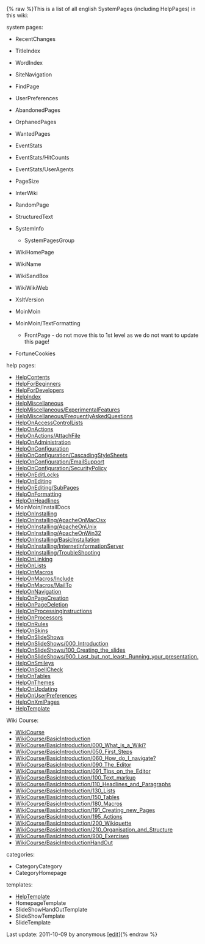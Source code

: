 {% raw %}This is a list of all english SystemPages (including HelpPages) in this
wiki:

system pages:

- RecentChanges
- TitleIndex
- WordIndex
- SiteNavigation
- FindPage
- UserPreferences
- AbandonedPages
- OrphanedPages
- WantedPages
- EventStats
- EventStats/HitCounts
- EventStats/UserAgents
- PageSize
- InterWiki
- RandomPage
- StructuredText
- SystemInfo
  
  - SystemPagesGroup
- WikiHomePage
- WikiName
- WikiSandBox
- WikiWikiWeb
- XsltVersion
- MoinMoin
- MoinMoin/TextFormatting
  
  - FrontPage - do not move this to 1st level as we do
not want to update this page!
- FortuneCookies

help pages:

- [HelpContents](/HelpContents)
- [HelpForBeginners](/HelpForBeginners)
- [HelpForDevelopers](/HelpForDevelopers)
- [HelpIndex](/HelpIndex)
- [HelpMiscellaneous](/HelpMiscellaneous)
- [HelpMiscellaneous/ExperimentalFeatures](/HelpMiscellaneous/ExperimentalFeatures)
- [HelpMiscellaneous/FrequentlyAskedQuestions](/HelpMiscellaneous/FrequentlyAskedQuestions)
- [HelpOnAccessControlLists](/HelpOnAccessControlLists)
- [HelpOnActions](/HelpOnActions)
- [HelpOnActions/AttachFile](/HelpOnActions/AttachFile)
- [HelpOnAdministration](/HelpOnAdministration)
- [HelpOnConfiguration](/HelpOnConfiguration)
- [HelpOnConfiguration/CascadingStyleSheets](/HelpOnConfiguration/CascadingStyleSheets)
- [HelpOnConfiguration/EmailSupport](/HelpOnConfiguration/EmailSupport)
- [HelpOnConfiguration/SecurityPolicy](/HelpOnConfiguration/SecurityPolicy)
- [HelpOnEditLocks](/HelpOnEditLocks)
- [HelpOnEditing](/HelpOnEditing)
- [HelpOnEditing/SubPages](/HelpOnEditing/SubPages)
- [HelpOnFormatting](/HelpOnFormatting)
- [HelpOnHeadlines](/HelpOnHeadlines)
- MoinMoin/InstallDocs
- [HelpOnInstalling](/HelpOnInstalling)
- [HelpOnInstalling/ApacheOnMacOsx](/HelpOnInstalling/ApacheOnMacOsx)
- [HelpOnInstalling/ApacheOnUnix](/HelpOnInstalling/ApacheOnUnix)
- [HelpOnInstalling/ApacheOnWin32](/HelpOnInstalling/ApacheOnWin32)
- [HelpOnInstalling/BasicInstallation](/HelpOnInstalling/BasicInstallation)
- [HelpOnInstalling/InternetInformationServer](/HelpOnInstalling/InternetInformationServer)
- [HelpOnInstalling/TroubleShooting](/HelpOnInstalling/TroubleShooting)
- [HelpOnLinking](/HelpOnLinking)
- [HelpOnLists](/HelpOnLists)
- [HelpOnMacros](/HelpOnMacros)
- [HelpOnMacros/Include](/HelpOnMacros/Include)
- [HelpOnMacros/MailTo](/HelpOnMacros/MailTo)
- [HelpOnNavigation](/HelpOnNavigation)
- [HelpOnPageCreation](/HelpOnPageCreation)
- [HelpOnPageDeletion](/HelpOnPageDeletion)
- [HelpOnProcessingInstructions](/HelpOnProcessingInstructions)
- [HelpOnProcessors](/HelpOnProcessors)
- [HelpOnRules](/HelpOnRules)
- [HelpOnSkins](/HelpOnSkins)
- [HelpOnSlideShows](/HelpOnSlideShows)
- [HelpOnSlideShows/000\_Introduction](/HelpOnSlideShows/000_Introduction)
- [HelpOnSlideShows/100\_Creating\_the\_slides](/HelpOnSlideShows/100_Creating_the_slides)
- [HelpOnSlideShows/900\_Last\_but\_not\_least:\_Running\_your\_presentation.](/HelpOnSlideShows/900_Last_but_not_least%3A_Running_your_presentation.)
- [HelpOnSmileys](/HelpOnSmileys)
- [HelpOnSpellCheck](/HelpOnSpellCheck)
- [HelpOnTables](/HelpOnTables)
- [HelpOnThemes](/HelpOnThemes)
- [HelpOnUpdating](/HelpOnUpdating)
- [HelpOnUserPreferences](/HelpOnUserPreferences)
- [HelpOnXmlPages](/HelpOnXmlPages)
- [HelpTemplate](/HelpTemplate)

Wiki Course:

- [WikiCourse](/WikiCourse)
- [WikiCourse/BasicIntroduction](/WikiCourse/BasicIntroduction)
- [WikiCourse/BasicIntroduction/000\_What\_is\_a\_Wiki?](/WikiCourse/BasicIntroduction/000_What_is_a_Wiki%3F)
- [WikiCourse/BasicIntroduction/050\_First\_Steps](/WikiCourse/BasicIntroduction/050_First_Steps)
- [WikiCourse/BasicIntroduction/060\_How\_do\_I\_navigate?](/WikiCourse/BasicIntroduction/060_How_do_I_navigate%3F)
- [WikiCourse/BasicIntroduction/090\_The\_Editor](/WikiCourse/BasicIntroduction/090_The_Editor)
- [WikiCourse/BasicIntroduction/091\_Tips\_on\_the\_Editor](/WikiCourse/BasicIntroduction/091_Tips_on_the_Editor)
- [WikiCourse/BasicIntroduction/100\_Text\_markup](/WikiCourse/BasicIntroduction/100_Text_markup)
- [WikiCourse/BasicIntroduction/110\_Headlines\_and\_Paragraphs](/WikiCourse/BasicIntroduction/110_Headlines_and_Paragraphs)
- [WikiCourse/BasicIntroduction/130\_Lists](/WikiCourse/BasicIntroduction/130_Lists)
- [WikiCourse/BasicIntroduction/150\_Tables](/WikiCourse/BasicIntroduction/150_Tables)
- [WikiCourse/BasicIntroduction/180\_Macros](/WikiCourse/BasicIntroduction/180_Macros)
- [WikiCourse/BasicIntroduction/191\_Creating\_new\_Pages](/WikiCourse/BasicIntroduction/191_Creating_new_Pages)
- [WikiCourse/BasicIntroduction/195\_Actions](/WikiCourse/BasicIntroduction/195_Actions)
- [WikiCourse/BasicIntroduction/200\_Wikiquette](/WikiCourse/BasicIntroduction/200_Wikiquette)
- [WikiCourse/BasicIntroduction/210\_Organisation\_and\_Structure](/WikiCourse/BasicIntroduction/210_Organisation_and_Structure)
- [WikiCourse/BasicIntroduction/900\_Exercises](/WikiCourse/BasicIntroduction/900_Exercises)
- [WikiCourse/BasicIntroductionHandOut](/WikiCourse/BasicIntroductionHandOut)

categories:

- CategoryCategory
- CategoryHomepage

templates:

- [HelpTemplate](/HelpTemplate)
- HomepageTemplate
- SlideShowHandOutTemplate
- SlideShowTemplate
- SlideTemplate

Last update: 2011-10-09 by anonymous [[edit](https://github.com/delph-in/docs/wiki/SystemPagesInEnglishGroup/_edit)]{% endraw %}